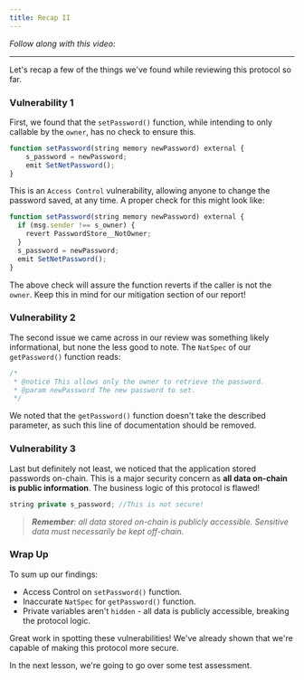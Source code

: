 ```yaml
---
title: Recap II
---
```


_Follow along with this video:_

---

Let's recap a few of the things we've found while reviewing this protocol so far.

### Vulnerability 1

First, we found that the `setPassword()` function, while intending to only callable by the `owner`, has no check to ensure this.

```js
function setPassword(string memory newPassword) external {
    s_password = newPassword;
    emit SetNetPassword();
}
```

This is an `Access Control` vulnerability, allowing anyone to change the password saved, at any time. A proper check for this might look like:

```js
function setPassword(string memory newPassword) external {
  if (msg.sender !== s_owner) {
    revert PasswordStore__NotOwner;
  }
  s_password = newPassword;
  emit SetNetPassword();
}

```

The above check will assure the function reverts if the caller is not the `owner`. Keep this in mind for our mitigation section of our report!

### Vulnerability 2

The second issue we came across in our review was something likely informational, but none the less good to note. The `NatSpec` of our `getPassword()` function reads:

```js
/*
 * @notice This allows only the owner to retrieve the password.
 * @param newPassword The new password to set.
 */
```

We noted that the `getPassword()` function doesn't take the described parameter, as such this line of documentation should be removed.

### Vulnerability 3

Last but definitely not least, we noticed that the application stored passwords on-chain. This is a major security concern as **all data on-chain is public information**. The business logic of this protocol is flawed!

```js
string private s_password; //This is not secure!
```

> _**Remember**: all data stored on-chain is publicly accessible. Sensitive data must necessarily be kept off-chain._

### Wrap Up

To sum up our findings:

- Access Control on `setPassword()` function.
- Inaccurate `NatSpec` for `getPassword()` function.
- Private variables aren't `hidden` - all data is publicly accessible, breaking the protocol logic.

Great work in spotting these vulnerabilities! We've already shown that we're capable of making this protocol more secure.

In the next lesson, we're going to go over some test assessment.
